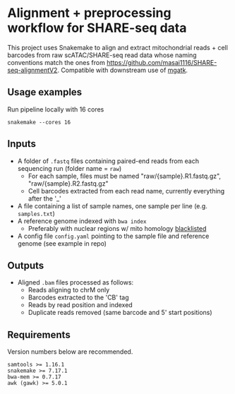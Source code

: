 # Alignment + preprocessing workflow for SHARE-seq data

This project uses Snakemake to align and extract mitochondrial reads + cell barcodes from raw scATAC/SHARE-seq read data whose naming conventions match the ones from https://github.com/masai1116/SHARE-seq-alignmentV2. Compatible with downstream use of [mgatk](https://github.com/caleblareau/mgatk).

## Usage examples

Run pipeline locally with 16 cores
```
snakemake --cores 16
```

## Inputs
- A folder of `.fastq` files containing paired-end reads from each sequencing run (folder name = `raw`) 
    - For each sample, files must be named "raw/{sample}.R1.fastq.gz", "raw/{sample}.R2.fastq.gz"
    - Cell barcodes extracted from each read name, currently everything after the '_'
- A file containing a list of sample names, one sample per line (e.g. `samples.txt`)
- A reference genome indexed with `bwa index`
    - Preferably with nuclear regions w/ mito homology [blacklisted](https://github.com/caleblareau/mitoblacklist)
- A config file `config.yaml` pointing to the sample file and reference genome (see example in repo)

## Outputs
- Aligned `.bam` files processed as follows:
    - Reads aligning to chrM only
    - Barcodes extracted to the 'CB' tag
    - Reads by read position and indexed
    - Duplicate reads removed (same barcode and 5' start positions)
    
## Requirements
Version numbers below are recommended.
```
samtools >= 1.16.1
snakemake >= 7.17.1
bwa-mem >= 0.7.17
awk (gawk) >= 5.0.1
```
